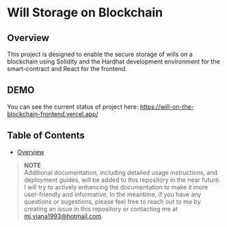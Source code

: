 # Will Storage on Blockchain

## Overview

This project is designed to enable the secure storage of wills on a blockchain using Solidity and the Hardhat development environment for the smart-contract and React for the frontend.

## DEMO
You can see the current status of project here: https://will-on-the-blockchain-frontend.vercel.app/


## Table of Contents

- [Overview](#overview)

> **NOTE**  
> Additional documentation, including detailed usage instructions, and deployment guides, will be added to this repository in the near future. I will try to actively enhancing the documentation to make it more user-friendly and informative. In the meantime, if you have any questions or sugestions, please feel free to reach out to me by creating an issue in this repository or contacting me at mj.viana1993@hotmail.com.
